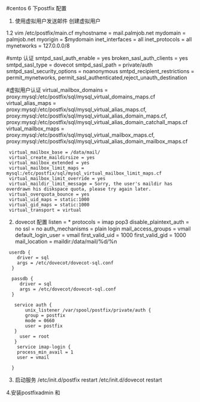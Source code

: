 #centos 6 下postfix 配置
1. 使用虚拟用户发送邮件
   创建虚拟用户  
    

  1.2 vim /etc/postfix/main.cf
   myhostname = mail.palmjob.net
   mydomain = palmjob.net
   myorigin = $mydomain
   inet_interfaces = all
   inet_protocols = all
   mynetworks = 127.0.0.0/8
    
   #smtp 认证
   smtpd_sasl_auth_enable = yes
   broken_sasl_auth_clients = yes
   smtpd_sasl_type = dovecot
   smtpd_sasl_path = private/auth
   smtpd_sasl_security_options = noanonymous
   smtpd_recipient_restrictions = permit_mynetworks, permit_sasl_authenticated,reject_unauth_destination
   
   #虚拟用户认证
     virtual_mailbox_domains = proxy:mysql:/etc/postfix/sql/mysql_virtual_domains_maps.cf
     virtual_alias_maps =
         proxy:mysql:/etc/postfix/sql/mysql_virtual_alias_maps.cf,
         proxy:mysql:/etc/postfix/sql/mysql_virtual_alias_domain_maps.cf,
	 proxy:mysql:/etc/postfix/sql/mysql_virtual_alias_domain_catchall_maps.cf
     virtual_mailbox_maps =
	 proxy:mysql:/etc/postfix/sql/mysql_virtual_mailbox_maps.cf,
	 proxy:mysql:/etc/postfix/sql/mysql_virtual_alias_domain_mailbox_maps.cf
		  
     virtual_mailbox_base = /data/mail/
     virtual_create_maildirsize = yes
     virtual_mailbox_extended = yes
     virtual_mailbox_limit_maps = mysql:/etc/postfix/sql/mysql_virtual_mailbox_limit_maps.cf
     virtual_mailbox_limit_override = yes
     virtual_maildir_limit_message = Sorry, the user's maildir has overdrawn his diskspace quota, please try again later.
     virtual_overquota_bounce = yes
     virtual_uid_maps = static:1000
     virtual_gid_maps = static:1000
     virtual_transport = virtual
   
   
   2. dovecot 配置
     listen = *
     protocols = imap pop3
     disable_plaintext_auth = no
     ssl = no
     auth_mechanisms = plain login
     mail_access_groups = vmail
     default_login_user = vmail
     first_valid_uid = 1000
     first_valid_gid = 1000
     mail_location = maildir:/data/mail/%d/%n

     userdb {
        driver = sql
        args = /etc/dovecot/dovecot-sql.conf
      }

      passdb {
         driver = sql
         args = /etc/dovecot/dovecot-sql.conf
      }

       service auth {
           unix_listener /var/spool/postfix/private/auth {
           group = postfix
           mode = 0660
           user = postfix
       }
         user = root
       }
        service imap-login {
        process_min_avail = 1
        user = vmail
   
      }  
      
      
  3. 启动服务
    /etc/init.d/postfix  restart 
    /etc/init.d/dovecot   restart 
    
  
  4.安装postfixadmin 和
  
  
  
      
         
